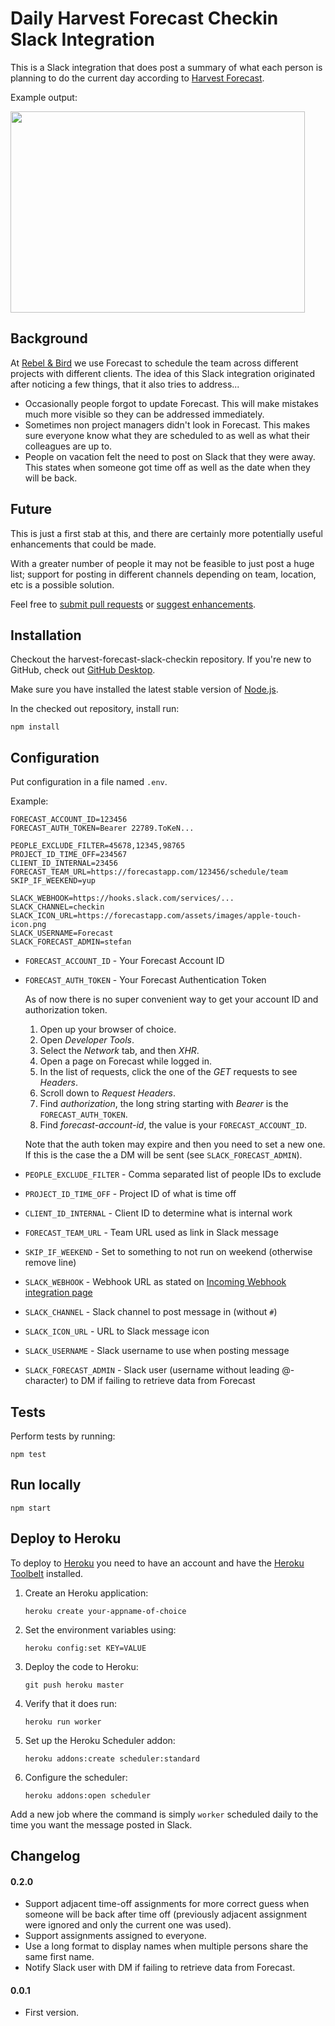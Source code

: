 # Daily Harvest Forecast Checkin Slack Integration

This is a Slack integration that does post a summary of what each person is planning to do the current day according to [Harvest Forecast](https://www.getharvest.com/forecast).

Example output:

<img src="http://stpe.github.io/harvest-forecast-slack-checkin/forecast-slack-msg.png" height="322" width="471">

## Background

At [Rebel & Bird](http://www.rebelandbird.com/) we use Forecast to schedule the team across different projects with different clients. The idea of this Slack integration originated after noticing a few things, that it also tries to address...

- Occasionally people forgot to update Forecast. This will make mistakes much more visible so they can be addressed immediately.
- Sometimes non project managers didn't look in Forecast. This makes sure everyone know what they are scheduled to as well as what their colleagues are up to.
- People on vacation felt the need to post on Slack that they were away. This states when someone got time off as well as the date when they will be back.

## Future

This is just a first stab at this, and there are certainly more potentially useful enhancements that could be made.

With a greater number of people it may not be feasible to just post a huge list; support for posting in different channels depending on team, location, etc is a possible solution.

Feel free to [submit pull requests](https://github.com/stpe/harvest-forecast-slack-checkin/pulls) or [suggest enhancements](https://github.com/stpe/harvest-forecast-slack-checkin/issues).

## Installation

Checkout the harvest-forecast-slack-checkin repository. If you're new to GitHub, check out [GitHub Desktop](https://desktop.github.com/).

Make sure you have installed the latest stable version of [Node.js](https://nodejs.org/).

In the checked out repository, install run:

`npm install`

## Configuration

Put configuration in a file named `.env`.

Example:

```
FORECAST_ACCOUNT_ID=123456
FORECAST_AUTH_TOKEN=Bearer 22789.ToKeN...

PEOPLE_EXCLUDE_FILTER=45678,12345,98765
PROJECT_ID_TIME_OFF=234567
CLIENT_ID_INTERNAL=23456
FORECAST_TEAM_URL=https://forecastapp.com/123456/schedule/team
SKIP_IF_WEEKEND=yup

SLACK_WEBHOOK=https://hooks.slack.com/services/...
SLACK_CHANNEL=checkin
SLACK_ICON_URL=https://forecastapp.com/assets/images/apple-touch-icon.png
SLACK_USERNAME=Forecast
SLACK_FORECAST_ADMIN=stefan
```

* `FORECAST_ACCOUNT_ID` - Your Forecast Account ID
* `FORECAST_AUTH_TOKEN` - Your Forecast Authentication Token

  As of now there is no super convenient way to get your account ID and authorization token.

   1. Open up your browser of choice.
   2. Open *Developer Tools*.
   3. Select the *Network* tab, and then *XHR*.
   4. Open a page on Forecast while logged in.
   5. In the list of requests, click the one of the *GET* requests to see *Headers*.
   6. Scroll down to *Request Headers*.
   7. Find *authorization*, the long string starting with _Bearer_ is the `FORECAST_AUTH_TOKEN`.
   8. Find *forecast-account-id*, the value is your `FORECAST_ACCOUNT_ID`.

  Note that the auth token may expire and then you need to set a new one. If this is the case the a DM will be sent (see `SLACK_FORECAST_ADMIN`).

* `PEOPLE_EXCLUDE_FILTER` - Comma separated list of people IDs to exclude
* `PROJECT_ID_TIME_OFF` - Project ID of what is time off
* `CLIENT_ID_INTERNAL` - Client ID to determine what is internal work
* `FORECAST_TEAM_URL` - Team URL used as link in Slack message
* `SKIP_IF_WEEKEND` - Set to something to not run on weekend (otherwise remove line)
* `SLACK_WEBHOOK` - Webhook URL as stated on [Incoming Webhook integration page](https://my.slack.com/services/new/incoming-webhook/)
* `SLACK_CHANNEL` - Slack channel to post message in (without `#`)
* `SLACK_ICON_URL` - URL to Slack message icon
* `SLACK_USERNAME` - Slack username to use when posting message
* `SLACK_FORECAST_ADMIN` - Slack user (username without leading @-character) to DM if failing to retrieve data from Forecast

## Tests

Perform tests by running:

`npm test`

## Run locally

`npm start`

## Deploy to Heroku

To deploy to [Heroku](https://www.heroku.com) you need to have an account and have the [Heroku Toolbelt](https://toolbelt.heroku.com/) installed.

1. Create an Heroku application:

    `heroku create your-appname-of-choice`

2. Set the environment variables using:

    `heroku config:set KEY=VALUE`

3. Deploy the code to Heroku:

    `git push heroku master`

4. Verify that it does run:

    `heroku run worker`

5. Set up the Heroku Scheduler addon:

    `heroku addons:create scheduler:standard`

6. Configure the scheduler:

    `heroku addons:open scheduler`

  Add a new job where the command is simply `worker` scheduled daily to the time you want the message posted in Slack.

## Changelog

#### 0.2.0

  * Support adjacent time-off assignments for more correct guess when someone will be back after time off (previously adjacent assignment were ignored and only the current one was used).
  * Support assignments assigned to everyone.
  * Use a long format to display names when multiple persons share the same first name.
  * Notify Slack user with DM if failing to retrieve data from Forecast.

#### 0.0.1

  * First version.
